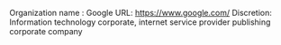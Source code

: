 Organization name : Google
URL: https://www.google.com/
Discretion: Information technology corporate,
internet service provider
publishing corporate company
